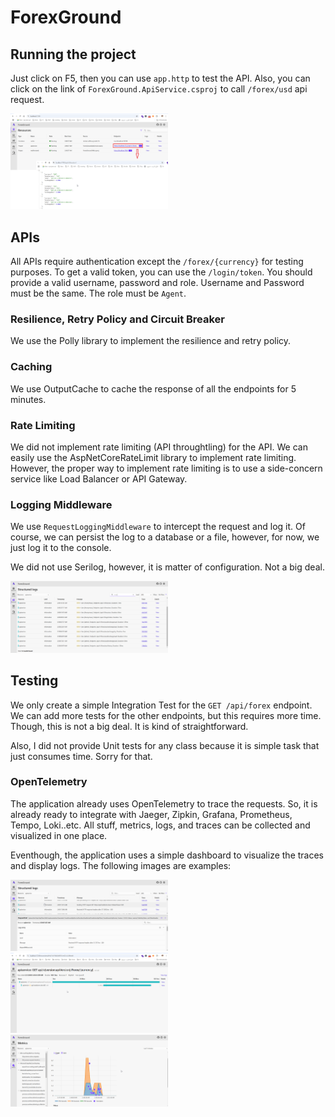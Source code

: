 # ForexGround

## Running the project
Just click on F5, then you can use `app.http` to test the API. Also, you can click on the link of
`ForexGround.ApiService.csproj` to call `/forex/usd` api request.

<img src="./docs/resources.png" width="50%">

## APIs
All APIs require authentication except the `/forex/{currency}` for testing purposes.
To get a valid token, you can use the `/login/token`. You should provide a valid username, password and role. 
Username and Password must be the same. The role must be `Agent`.

### Resilience, Retry Policy and Circuit Breaker
We use the Polly library to implement the resilience and retry policy.

### Caching
We use OutputCache to cache the response of all the endpoints for 5 minutes.

### Rate Limiting
We did not implement rate limiting (API throughtling) for the API. We can easily use the AspNetCoreRateLimit library to implement rate limiting.
However, the proper way to implement rate limiting is to use a side-concern service like Load Balancer or API Gateway.

### Logging Middleware
We use `RequestLoggingMiddleware` to intercept the request and log it. Of course, we can persist the log to a database or a file,
however, for now, we just log it to the console.

We did not use Serilog, however, it is matter of configuration. Not a big deal.

<img src="./docs/middleware-log.png" width="50%">

## Testing
We only create a simple Integration Test for the `GET /api/forex` endpoint.
We can add more tests for the other endpoints, but this requires more time.
Though, this is not a big deal. It is kind of straightforward.

Also, I did not provide Unit tests for any class because it is simple task that just consumes time. Sorry for that.

### OpenTelemetry
The application already uses OpenTelemetry to trace the requests.
So, it is already ready to integrate with Jaeger, Zipkin, Grafana, Prometheus, Tempo, Loki..etc.
All stuff, metrics, logs, and traces can be collected and visualized in one place.

Eventhough, the application uses a simple dashboard to visualize the traces and display logs. The following images are examples:


<img src="./docs/logs.png" width="50%">
<img src="./docs/traces.png" width="50%">
<img src="./docs/metrics.png" width="50%">
